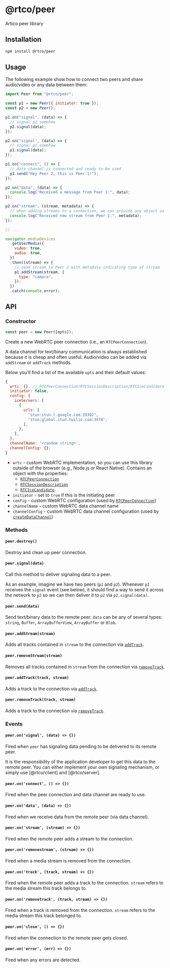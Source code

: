 # @rtco/peer

Artico peer library

## Installation

```bash
npm install @rtco/peer
```

## Usage

The following example show how to connect two peers and share audio/video or any data between them:

```js
import Peer from "@rtco/peer";

const p1 = new Peer({ initiator: true });
const p2 = new Peer();

p1.on("signal", (data) => {
  // signal p2 somehow
  p2.signal(data);
});

p2.on("signal", (data) => {
  // signal p1 somehow
  p1.signal(data);
});

p1.on("connect", () => {
  // data channel is connected and ready to be used
  p1.send("Hey Peer 2, this is Peer 1!");
});

p2.on("data", (data) => {
  console.log("Received a message from Peer 1:", data);
});

p2.on("stream", (stream, metadata) => {
  // when adding streams to a connection, we can provide any object as metadata
  console.log("Received new stream from Peer 1:", metadata);
});

// ...

navigator.mediaDevices
  .getUserMedia({
    video: true,
    audio: true,
  })
  .then((stream) => {
    // send stream to Peer 2 with metadata indicating type of stream
    p1.addStream(stream, {
      type: "camera",
    });
  })
  .catch(console.error);
```

## API

### Constructor

```js
const peer = new Peer([opts]);
```

Create a new WebRTC peer connection (i.e., an `RTCPeerConnection`).

A data channel for text/binary communication is always established because it is cheap and often useful.
Audio/video can be added via `addStream` or `addTrack` methods.

Below you'll find a list of the available `opts` and their default values:

```js
{
  wrtc: {}, // RTCPeerConnection/RTCSessionDescription/RTCIceCandidate
  initiator: false,
  config: {
    iceServers: [
      {
        urls: [
          "stun:stun.l.google.com:19302",
          "stun:global.stun.twilio.com:3478",
        ],
      },
    ],
  },
  channelName: '<random string>',
  channelConfig: {},
}
```

- `wrtc` - custom WebRTC implementation, so you can use this library outside of the browser (e.g., Node.js or React Native). Contains an object with the properties:
  - [`RTCPeerConnection`](https://developer.mozilla.org/en-US/docs/Web/API/RTCPeerConnection)
  - [`RTCSessionDescription`](https://developer.mozilla.org/en-US/docs/Web/API/RTCSessionDescription)
  - [`RTCIceCandidate`](https://developer.mozilla.org/en-US/docs/Web/API/RTCIceCandidate)
- `initiator` - set to `true` if this is the initiating peer
- `config` - custom WebRTC configuration (used by [`RTCPeerConnection`](https://developer.mozilla.org/en-US/docs/Web/API/RTCPeerConnection))
- `channelName` - custom WebRTC data channel name
- `channelConfig` - custom WebRTC data channel configuration (used by [`createDataChannel`](https://developer.mozilla.org/en-US/docs/Web/API/RTCPeerConnection/createDataChannel))

### Methods

#### `peer.destroy()`

Destroy and clean up peer connection.

#### `peer.signal(data)`

Call this method to deliver signaling data to a peer.

As an example, imagine we have two peers (`p1` and `p2`). Whenever `p1` receives the `signal` event (see below), it should find a way to send it across the network to `p2` so we can then deliver it to `p2` via `p2.signal(data)`.

#### `peer.send(data)`

Send text/binary data to the remote peer. `data` can be any of several types: `string`, `Buffer`, `ArrayBufferView`, `ArrayBuffer` or `Blob`.

#### `peer.addStream(stream)`

Adds all tracks contained in `stream` to the connection via [`addTrack`](https://developer.mozilla.org/en-US/docs/Web/API/RTCPeerConnection/addTrack).

#### `peer.removeStream(stream)`

Removes all tracks contained in `stream` from the connection via [`removeTrack`](https://developer.mozilla.org/en-US/docs/Web/API/RTCPeerConnection/removeTrack).

#### `peer.addTrack(track, stream)`

Adds a track to the connection via [`addTrack`](https://developer.mozilla.org/en-US/docs/Web/API/RTCPeerConnection/addTrack).

#### `peer.removeTrack(track, stream)`

Adds a track to the connection via [`removeTrack`](https://developer.mozilla.org/en-US/docs/Web/API/RTCPeerConnection/removeTrack).

### Events

#### `peer.on('signal', (data) => {})`

Fired when `peer` has signaling data pending to be delivered to its remote peer.

It is the responsibility of the application developer to get this data to the remote peer.
You can either implement your own signaling mechanism, or simply use [@rtco/client] and [@rtco/server].

#### `peer.on('connect', () => {})`

Fired when the peer connection and data channel are ready to use.

#### `peer.on('data', (data) => {})`

Fired when we receive data from the remote peer (via data channel).

#### `peer.on('stream', (stream) => {})`

Fired when the remote peer adds a stream to the connection.

#### `peer.on('removestream', (stream) => {})`

Fired when a media stream is removed from the connection.

#### `peer.on('track', (track, stream) => {})`

Fired when the remote peer adds a track to the connection.
`stream` refers to the media stream this track belongs to.

#### `peer.on('removetrack', (track, stream) => {})`

Fired when a track is removed from the connection.
`stream` refers to the media stream this track belonged to.

#### `peer.on('close', () => {})`

Fired when the connection to the remote peer gets closed.

#### `peer.on('error', (err) => {})`

Fired when any errors are detected.

